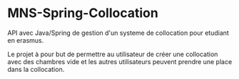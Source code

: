# MNS-Spring-Collocation

API avec Java/Spring de gestion d'un systeme de collocation pour etudiant en erasmus.

Le projet à pour but de permettre au utilisateur de créer une collocation avec des chambres vide et les autres utilisateurs peuvent prendre une place dans la collocation. 
